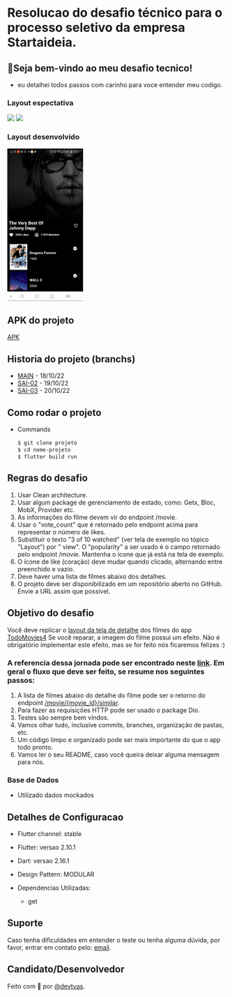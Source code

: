<h1>Resolucao do desafio técnico para o processo seletivo da empresa Startaideia.</h1>


## 👋Seja bem-vindo ao meu desafio tecnico!
 - eu detalhei todos passos com carinho para voce entender meu codigo.

### Layout espectativa

<img src="https://is4-ssl.mzstatic.com/image/thumb/Purple114/v4/97/0e/e2/970ee217-13cf-1674-b016-461aca657663/pr_source.png/460x0w.png" height="350em" /> 
<img src="assets/prints/tela-details.png" height="350em" /> 

### Layout desenvolvido

<img src="assets/prints/tela-detail.png" height="350em" /> 


<h2>APK do projeto</h2>

[APK](https://drive.google.com/file/d/1AgG13c-NWJo7OZ6KGBjXKm5aSvH9eeSv/view?usp=sharing)

## Historia do projeto (branchs)

- [MAIN](https://github.com/devtvas/flutter_challenge_startaideia/tree/main) - 18/10/22 
- [SAI-02]() - 19/10/22 
- [SAI-03]() - 20/10/22 


<h2>Como rodar o projeto</h2>

  + Commands

    ```
    $ git clone projeto
    $ cd nome-projeto
    $ flutter build run
    ```
    
<h2>Regras do desafio</h2>

1. Usar Clean architecture.
2. Usar algum package de gerenciamento de estado, como: Getx, Bloc, MobX, Provider etc.
3. As informações do filme devem vir do endpoint /movie.
4. Usar o "vote_count" que é retornado pelo endpoint acima para representar o número de likes.
5. Substituir o texto "3 of 10 watched" (ver tela de exemplo no tópico "Layout") por "<popularity>
view". O "popularity" a ser usado é o campo retornado pelo endpoint /movie. Mantenha o ícone
que já está na tela de exemplo.
6. O ícone de like (coração) deve mudar quando clicado, alternando entre preenchido e vazio.
7. Deve haver uma lista de filmes abaixo dos detalhes.
8. O projeto deve ser disponibilizado em um repositório aberto no GitHub. Envie a URL assim que
possível.


<h2>Objetivo do desafio</h2>

Você deve replicar o [layout da tela de detalhe](https://apps.apple.com/br/app/todomovies-4/id792499896) dos filmes do app [TodoMovies4](https://apps.apple.com/br/app/todomovies-4/id792499896)
Se você reparar, a imagem do filme possui um efeito. Não é obrigatório implementar este efeito, mas se for feito
nós ficaremos felizes :)

### A referencia dessa jornada pode ser encontrado neste [link](https://apps.apple.com/br/app/todomovies-4/id792499896). Em geral o fluxo que deve ser feito, se resume nos seguintes passos:
1. A lista de filmes abaixo do detalhe do filme pode ser o retorno do endpoint
[/movie/{movie_id}/similar](https://developers.themoviedb.org/3/movies/get-similar-movies).
2. Para fazer as requisições HTTP pode ser usado o package Dio.
3. Testes são sempre bem vindos.
4. Vamos olhar tudo, inclusive commits, branches, organização de pastas, etc.
5. Um código limpo e organizado pode ser mais importante do que o app todo pronto.
6. Vamos ler o seu README, caso você queira deixar alguma mensagem para nós.



###  Base de Dados
 
* Utilizado dados mockados

<h2>Detalhes de Configuracao</h2>
  
  + Flutter channel: stable 
  + Flutter: versao 2.10.1
  + Dart: versao 2.16.1
  + Design Pattern: MODULAR
  + Dependencias Utilizadas:  
    
    - get
   


## Suporte
Caso tenha dificuldades em entender o teste ou tenha alguma dúvida, por favor, entrar em contato pelo: [email](diogenes.silva@startaideia.com.br).

## Candidato/Desenvolvedor

Feito com 💜 por [@devtvas](https://www.linkedin.com/in/devtvas/).
